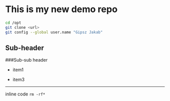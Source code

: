 # This is my new demo repo

```bash 
cd /opt
git clone <url>
git config --global user.name "Gipsz Jakab"
```

## Sub-header
###Sub-sub header
- item1

- item3

---

inline code `rm -rf*`
